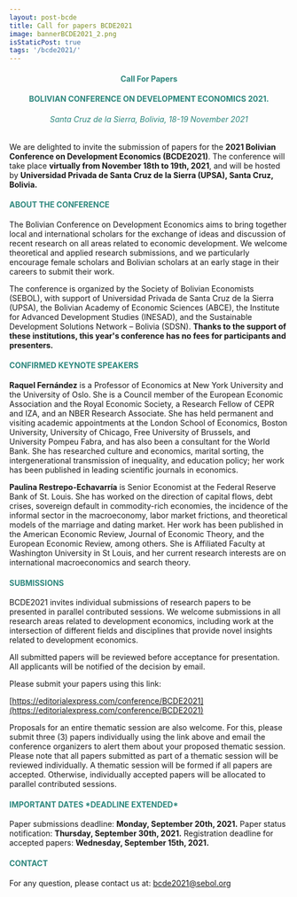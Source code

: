 ```yaml
---
layout: post-bcde
title: Call for papers BCDE2021
image: bannerBCDE2021_2.png
isStaticPost: true
tags: '/bcde2021/'
---
```


<center><h4 style="color:#2d877d;"> <b>Call For Papers</b> </h4></center>
<center><h4 style="color:#2d877d;"> BOLIVIAN CONFERENCE ON DEVELOPMENT ECONOMICS 2021.</h4></center>
<center><h6 style="color:#2d877d;"> Santa Cruz de la Sierra, Bolivia, 18-19 November 2021</h6></center>

We are delighted to invite the submission of papers for the __2021 Bolivian Conference on Development Economics (BCDE2021)__. The conference will take place __virtually from November 18th to 19th, 2021__, and will be hosted by __Universidad Privada de Santa Cruz de la Sierra (UPSA), Santa Cruz, Bolivia.__

<h4 style="color:#2d877d;"> ABOUT THE CONFERENCE</h4>

The Bolivian Conference on Development Economics aims to bring together local and international scholars for the exchange of ideas and discussion of recent research on all areas related to economic development. We welcome theoretical and applied research submissions, and we particularly encourage female scholars and Bolivian scholars at an early stage in their careers to submit their work.

The conference is organized by the Society of Bolivian Economists (SEBOL), with support of Universidad Privada de Santa Cruz de la Sierra (UPSA), the Bolivian Academy of Economic Sciences (ABCE), the Institute for Advanced Development Studies (INESAD), and the Sustainable Development Solutions Network – Bolivia (SDSN). __Thanks to the support of these institutions, this year's conference has no fees for participants and presenters.__

<h4 style="color:#2d877d;"> CONFIRMED KEYNOTE SPEAKERS</h4>

__Raquel Fernández__ is a Professor of Economics at New York University and the University of Oslo. She is a Council member of the European Economic Association and the Royal Economic Society, a Research Fellow of CEPR and IZA, and an NBER Research Associate. She has held permanent and visiting academic appointments at the London School of Economics, Boston University, University of Chicago, Free University of Brussels, and University Pompeu Fabra, and has also been a consultant for the World Bank. She has researched culture and economics, marital sorting, the intergenerational transmission of inequality, and education policy; her work has been published in leading scientific journals in economics.

__Paulina Restrepo-Echavarría__ is Senior Economist at the Federal Reserve Bank of St. Louis. She has worked on the direction of capital flows, debt crises, sovereign default in commodity-rich economies, the incidence of the informal sector in the macroeconomy, labor market frictions, and theoretical models of the marriage and dating market. Her work has been published in the American Economic Review, Journal of Economic Theory, and the European Economic Review, among others. She is Affiliated Faculty at Washington University in St Louis, and her current research interests are on international macroeconomics and search theory.

<h4 style="color:#2d877d;"> SUBMISSIONS</h4>

BCDE2021 invites individual submissions of research papers to be presented in parallel contributed sessions. We welcome submissions in all research areas related to development economics, including work at the intersection of different fields and disciplines that provide novel insights related to development economics.

All submitted papers will be reviewed before acceptance for presentation. All applicants will be notified of the decision by email.

Please submit your papers using this link:

[https://editorialexpress.com/conference/BCDE2021](https://editorialexpress.com/conference/BCDE2021)

Proposals for an entire thematic session are also welcome. For this, please submit three (3) papers individually using the link above and email the conference organizers to alert them about your proposed thematic session. Please note that all papers submitted as part of a thematic session will be reviewed individually. A thematic session will be formed if all papers are accepted. Otherwise, individually accepted papers will be allocated to parallel contributed sessions.

<h4 style="color:#2d877d;"> IMPORTANT DATES *DEADLINE EXTENDED*</h4>

Paper submissions deadline: __Monday, September 20th, 2021.__
Paper status notification: __Thursday, September 30th, 2021.__
Registration deadline for accepted papers: __Wednesday, September 15th, 2021.__

<h4 style="color:#2d877d;"> CONTACT</h4>

For any question, please contact us at: [bcde2021@sebol.org](mailto:bcde2021@sebol.org)
